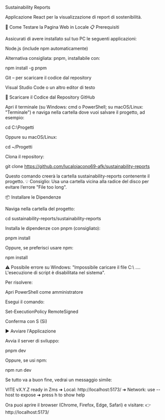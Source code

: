 Sustainability Reports

Applicazione React per la visualizzazione di report di sostenibilità.

🚀 Come Testare la Pagina Web in Locale
📋 Prerequisiti

Assicurati di avere installato sul tuo PC le seguenti applicazioni:

Node.js
 (include npm automaticamente)

Alternativa consigliata: pnpm, installabile con:

npm install -g pnpm


Git
 – per scaricare il codice dal repository

Visual Studio Code
 o un altro editor di testo

📂 Scaricare il Codice dal Repository GitHub

Apri il terminale (su Windows: cmd o PowerShell; su macOS/Linux: "Terminale") e naviga nella cartella dove vuoi salvare il progetto, ad esempio:

cd C:\Progetti


Oppure su macOS/Linux:

cd ~/Progetti


Clona il repository:

git clone https://github.com/lucaloiacono69-afk/sustainability-reports


Questo comando creerà la cartella sustainability-reports contenente il progetto.
💡 Consiglio: Usa una cartella vicina alla radice del disco per evitare l’errore "File too long".

📦 Installare le Dipendenze

Naviga nella cartella del progetto:

cd sustainability-reports/sustainability-reports


Installa le dipendenze con pnpm (consigliato):

pnpm install


Oppure, se preferisci usare npm:

npm install


⚠️ Possibile errore su Windows:
"Impossibile caricare il file C:\ …. L'esecuzione di script è disabilitata nel sistema".

Per risolvere:

Apri PowerShell come amministratore

Esegui il comando:

Set-ExecutionPolicy RemoteSigned


Conferma con S (Sì)

▶️ Avviare l'Applicazione

Avvia il server di sviluppo:

pnpm dev


Oppure, se usi npm:

npm run dev


Se tutto va a buon fine, vedrai un messaggio simile:

VITE vX.Y.Z ready in Zms
➜ Local:   http://localhost:5173/
➜ Network: use --host to expose
➜ press h to show help


Ora puoi aprire il browser (Chrome, Firefox, Edge, Safari) e visitare:
👉 http://localhost:5173/
